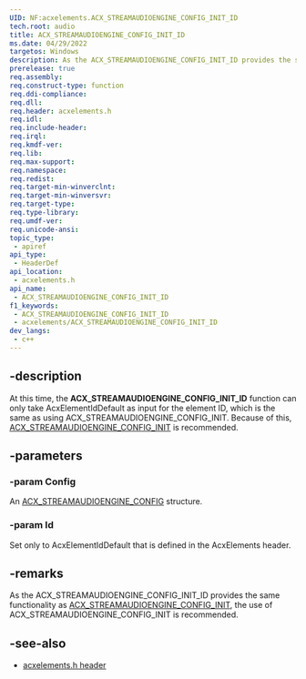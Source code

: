 ```yaml
---
UID: NF:acxelements.ACX_STREAMAUDIOENGINE_CONFIG_INIT_ID
tech.root: audio 
title: ACX_STREAMAUDIOENGINE_CONFIG_INIT_ID
ms.date: 04/29/2022
targetos: Windows
description: As the ACX_STREAMAUDIOENGINE_CONFIG_INIT_ID provides the same functionality as ACX_STREAMAUDIOENGINE_CONFIG_INIT, the use of ACX_STREAMAUDIOENGINE_CONFIG_INIT is recommended.
prerelease: true
req.assembly: 
req.construct-type: function
req.ddi-compliance: 
req.dll: 
req.header: acxelements.h
req.idl: 
req.include-header: 
req.irql: 
req.kmdf-ver: 
req.lib: 
req.max-support: 
req.namespace: 
req.redist: 
req.target-min-winverclnt: 
req.target-min-winversvr: 
req.target-type: 
req.type-library: 
req.umdf-ver: 
req.unicode-ansi: 
topic_type:
 - apiref
api_type:
 - HeaderDef
api_location:
 - acxelements.h
api_name:
 - ACX_STREAMAUDIOENGINE_CONFIG_INIT_ID
f1_keywords:
 - ACX_STREAMAUDIOENGINE_CONFIG_INIT_ID
 - acxelements/ACX_STREAMAUDIOENGINE_CONFIG_INIT_ID
dev_langs:
 - c++
---
```


## -description

At this time, the **ACX_STREAMAUDIOENGINE_CONFIG_INIT_ID** function can only take AcxElementIdDefault as input for the element ID, which is the same as using ACX_STREAMAUDIOENGINE_CONFIG_INIT. Because of this, [ACX_STREAMAUDIOENGINE_CONFIG_INIT](nf-acxelements-acx_streamaudioengine_config_init.md) is recommended.

## -parameters

### -param Config

An [ACX_STREAMAUDIOENGINE_CONFIG](ns-acxelements-acx_streamaudioengine_config.md) structure.

### -param Id

Set only to AcxElementIdDefault that is defined in the AcxElements header.

## -remarks

As the ACX_STREAMAUDIOENGINE_CONFIG_INIT_ID provides the same functionality as [ACX_STREAMAUDIOENGINE_CONFIG_INIT](nf-acxelements-acx_streamaudioengine_config_init.md), the use of ACX_STREAMAUDIOENGINE_CONFIG_INIT is recommended.

## -see-also

- [acxelements.h header](index.md)


